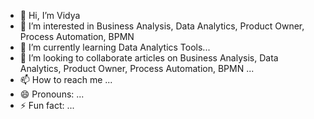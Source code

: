 - 👋 Hi, I’m Vidya
- 👀 I’m interested in Business Analysis, Data Analytics, Product Owner, Process Automation, BPMN
- 🌱 I’m currently learning Data Analytics Tools...
- 💞️ I’m looking to collaborate articles on Business Analysis, Data Analytics, Product Owner, Process Automation, BPMN ...
- 📫 How to reach me ...
- 😄 Pronouns: ...
- ⚡ Fun fact: ...

<!---
marathev/marathev is a ✨ special ✨ repository because its `README.md` (this file) appears on your GitHub profile.
You can click the Preview link to take a look at your changes.
--->

